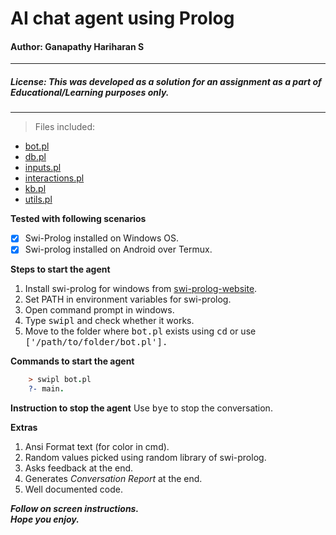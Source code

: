 # AI chat agent using Prolog
#### Author: Ganapathy Hariharan S
-----

##### License: This was developed as a solution for an assignment as a part of Educational/Learning purposes only.
-----

> Files included:
- [bot.pl](/bot.pl)  
- [db.pl](/db.pl)  
- [inputs.pl](/inputs.pl)  
- [interactions.pl](interactions.pl)  
- [kb.pl](kb.pl)
- [utils.pl](utils.pl)

**Tested with following scenarios**  
- [X] Swi-Prolog installed on Windows OS.
- [X] Swi-prolog installed on Android over Termux.

**Steps to start the agent**
1. Install swi-prolog for windows from [swi-prolog-website](https://www.swi-prolog.org/download/stable).
1. Set PATH in environment variables for swi-prolog.
1. Open command prompt in windows.
1. Type <kbd>swipl</kbd> and check whether it works.
1. Move to the folder where <kbd>bot.pl</kbd> exists using <kbd>cd</kbd> or use <kbd>['/path/to/folder/bot.pl'].</kbd>

**Commands to start the agent**
``` prolog
    > swipl bot.pl
    ?- main.
```

**Instruction to stop the agent**
Use <kbd>bye</kbd> to stop the conversation.

**Extras**
1. Ansi Format text (for color in cmd).
1. Random values picked using random library of swi-prolog.
1. Asks feedback at the end.
1. Generates _Conversation Report_ at the end.
1. Well documented code.

**_Follow on screen instructions._**  
**_Hope you enjoy._**






